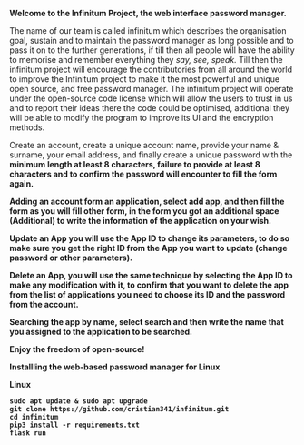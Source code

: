 **Welcome to the Infinitum Project, the web interface password manager.**

The name of our team is called infinitum which describes the organisation goal, sustain and to 
maintain the password manager as long possible and to pass it on  to the further generations, if 
till then all people will have the ability to memorise and remember everything they *say, see, speak.*
Till then the infinitum project will encourage the contributories from all around the world to improve 
the Infinitum project to make it the most powerful and unique open source, and free password manager.
The infinitum project will operate under the open-source code license which will allow the users to trust 
in us and to report their ideas there the code could be optimised, additional they will be able to modify 
the program to improve its UI and the encryption methods. 

Create an account, create a unique account name, provide your name & surname, your email address, and finally
create a unique password with the <b>minimum length at least 8 characters, failure to provide at least 8 
characters and to confirm the password will encounter to fill the form again.

**Adding** an account form an application, select add app, and then fill the form as you will fill other form, in
the form you got an additional space (Additional) to write the information of the application on your wish.

**Update** an App you will use the App ID to change its parameters, to do so make sure you get the right ID 
from the App you want to update (change password or other parameters).

**Delete** an App, you will use the same technique by selecting the App ID to make any modification with it, 
to confirm that you want to delete the app from the list of applications you need to choose its ID and the 
password from the account.

**Searching** the app by name, select search and then write the name that you assigned to the application to be searched.

**Enjoy the freedom of open-source!**

Installling the web-based password manager for Linux

**Linux**
```
sudo apt update & sudo apt upgrade
git clone https://github.com/cristian341/infinitum.git
cd infinitum
pip3 install -r requirements.txt
flask run
```

